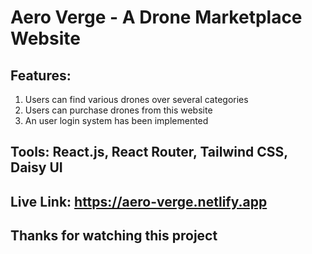 # Aero Verge - A Drone Marketplace Website

## Features:

1.  Users can find various drones over several categories
2.  Users can purchase drones from this website
3.  An user login system has been implemented

## Tools: React.js, React Router, Tailwind CSS, Daisy UI

## Live Link: https://aero-verge.netlify.app

## Thanks for watching this project
